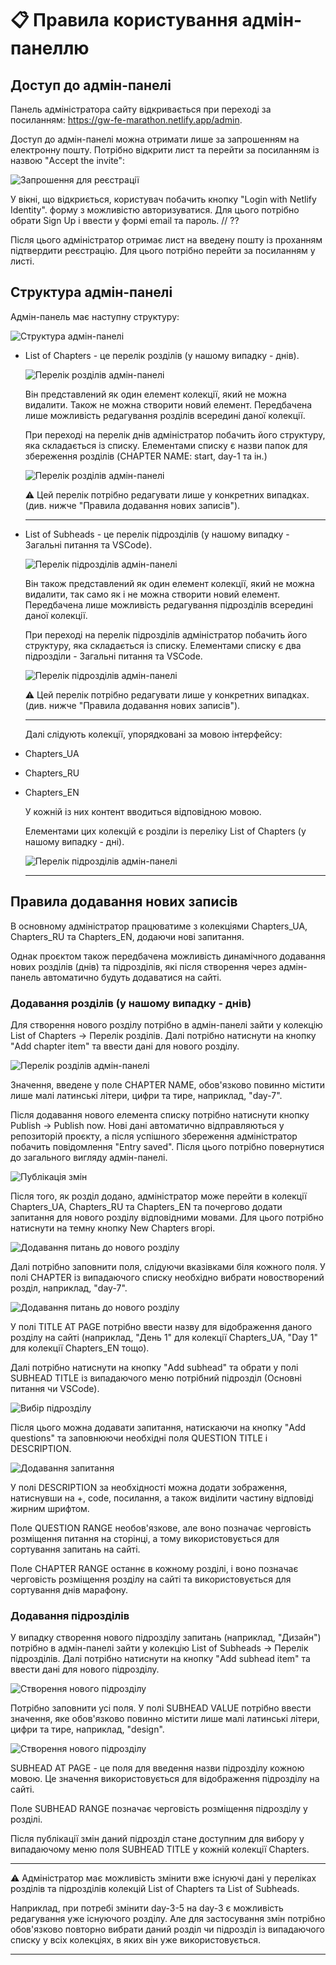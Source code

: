 # 📋 Правила користування адмін-панеллю

## Доступ до адмін-панелі

Панель адміністратора сайту відкривається при переході за посиланням:
https://gw-fe-marathon.netlify.app/admin.

Доступ до адмін-панелі можна отримати лише за запрошенням на електронну пошту.
Потрібно відкрити лист та перейти за посиланням із назвою "Accept the invite":

![Запрошення для реєстрації](./src/assets/images/readme/admin-auth-1.jpg)

У вікні, що відкриється, користувач побачить кнопку "Login with Netlify
Identity". форму з можливістю авторизуватися. Для цього потрібно обрати Sign Up
і ввести у формі email та пароль. // ??

Після цього адміністратор отримає лист на введену пошту із проханням підтвердити
реєстрацію. Для цього потрібно перейти за посиланням у листі.

## Структура адмін-панелі

Адмін-панель має наступну структуру:

![Структура адмін-панелі](./src/assets/images/readme/admin-1.jpg)

- List of Chapters - це перелік розділів (у нашому випадку - днів).

  ![Перелік розділів адмін-панелі](./src/assets/images/readme/admin-3.jpg)

  Він представлений як один елемент колекції, який не можна видалити. Також не
  можна створити новий елемент. Передбачена лише можливість редагування розділів
  всередині даної колекції.

  При переході на перелік днів адміністратор побачить його структуру, яка
  складається із списку. Елементами списку є назви папок для збереження розділів
  (CHAPTER NAME: start, day-1 та ін.)

  ![Перелік розділів адмін-панелі](./src/assets/images/readme/admin-2.jpg)

  ⚠️ Цей перелік потрібно редагувати лише у конкретних випадках. (див. нижче
  "Правила додавання нових записів").

  ***

- List of Subheads - це перелік підрозділів (у нашому випадку - Загальні питання
  та VSCode).

  ![Перелік підрозділів адмін-панелі](./src/assets/images/readme/admin-4.jpg)

  Він також представлений як один елемент колекції, який не можна видалити, так
  само як і не можна створити новий елемент. Передбачена лише можливість
  редагування підрозділів всередині даної колекції.

  При переході на перелік підрозділів адміністратор побачить його структуру, яка
  складається із списку. Елементами списку є два підрозділи - Загальні питання
  та VSCode.

  ![Перелік підрозділів адмін-панелі](./src/assets/images/readme/admin-5.jpg)

  ⚠️ Цей перелік потрібно редагувати лише у конкретних випадках. (див. нижче
  "Правила додавання нових записів").

  ***

  Далі слідують колекції, упорядковані за мовою інтерфейсу:

- Chapters_UA
- Chapters_RU
- Chapters_EN

  У кожній із них контент вводиться відповідною мовою.

  Елементами цих колекцій є розділи із переліку List of Chapters (у нашому
  випадку - дні).

  ![Перелік підрозділів адмін-панелі](./src/assets/images/readme/admin-7.jpg)

  ***

## Правила додавання нових записів

В основному адміністратор працюватиме з колекціями Chapters_UA, Chapters_RU та
Chapters_EN, додаючи нові запитання.

Однак проєктом також передбачена можливість динамічного додавання нових розділів
(днів) та підрозділів, які після створення через адмін-панель автоматично будуть
додаватися на сайті.

### Додавання розділів (у нашому випадку - днів)

Для створення нового розділу потрібно в адмін-панелі зайти у колекцію List of
Chapters -> Перелік розділів. Далі потрібно натиснути на кнопку "Add chapter
item" та ввести дані для нового розділу.

![Перелік розділів адмін-панелі](./src/assets/images/readme/admin-2.jpg)

Значення, введене у поле CHAPTER NAME, обов'язково повинно містити лише малі
латинські літери, цифри та тире, наприклад, "day-7".

Після додавання нового елемента списку потрібно натиснути кнопку Publish ->
Publish now. Нові дані автоматично відправляються у репозиторій проєкту, а після
успішного збереження адміністратор побачить повідомлення "Entry saved". Після
цього потрібно повернутися до загального вигляду адмін-панелі.

![Публікація змін](./src/assets/images/readme/admin-8.jpg)

Після того, як розділ додано, адміністратор може перейти в колекції Chapters_UA,
Chapters_RU та Chapters_EN та почергово додати запитання для нового розділу
відповідними мовами. Для цього потрібно натиснути на темну кнопку New Chapters
вгорі.

![Додавання питань до нового розділу](./src/assets/images/readme/admin-9.jpg)

Далі потрібно заповнити поля, слідуючи вказівками біля кожного поля. У полі
CHAPTER із випадаючого списку необхідно вибрати новостворений розділ, наприклад,
"day-7".

![Додавання питань до нового розділу](./src/assets/images/readme/admin-10.jpg)

У полі TITLE AT PAGE потрібно ввести назву для відображення даного розділу на
сайті (наприклад, "День 1" для колекції Chapters_UA, "Day 1" для колекції
Chapters_EN тощо).

Далі потрібно натиснути на кнопку "Add subhead" та обрати у полі SUBHEAD TITLE
із випадаючого меню потрібний підрозділ (Основні питання чи VSCode).

![Вибір підрозділу](./src/assets/images/readme/admin-12.jpg)

Після цього можна додавати запитання, натискаючи на кнопку "Add questions" та
заповнюючи необхідні поля QUESTION TITLE і DESCRIPTION.

![Додавання запитання](./src/assets/images/readme/admin-13.jpg)

У полі DESCRIPTION за необхідності можна додати зображення, натиснувши на +,
code, посилання, а також виділити частину відповіді жирним шрифтом.

Поле QUESTION RANGE необов'язкове, але воно позначає черговість розміщення
питання на сторінці, а тому використовується для сортування запитань на сайті.

Поле CHAPTER RANGE останнє в кожному розділі, і воно позначає черговість
розміщення розділу на сайті та використовується для сортування днів марафону.

### Додавання підрозділів

У випадку створення нового підрозділу запитань (наприклад, "Дизайн") потрібно в
адмін-панелі зайти у колекцію List of Subheads -> Перелік підрозділів. Далі
потрібно натиснути на кнопку "Add subhead item" та ввести дані для нового
підрозділу.

![Створення нового підрозділу](./src/assets/images/readme/admin-14.jpg)

Потрібно заповнити усі поля. У полі SUBHEAD VALUE потрібно ввести значення, яке
обов'язково повинно містити лише малі латинські літери, цифри та тире,
наприклад, "design".

![Створення нового підрозділу](./src/assets/images/readme/admin-15.jpg)

SUBHEAD AT PAGE - це поля для введення назви підрозділу кожною мовою. Це
значення використовується для відображення підрозділу на сайті.

Поле SUBHEAD RANGE позначає черговість розміщення підрозділу у розділі.

Після публікації змін даний підрозділ стане доступним для вибору у випадаючому
меню поля SUBHEAD TITLE у кожній колекції Chapters.

---

⚠️ Адміністратор має можливість змінити вже існуючі дані у переліках розділів та
підрозділів колекцій List of Chapters та List of Subheads.

Наприклад, при потребі змінити day-3-5 на day-3 є можливість редагування уже
існуючого розділу. Але для застосування змін потрібно обов'язково повторно
вибрати даний розділ чи підрозділ із випадаючого списку у всіх колекціях, в яких
він уже використовується.

---
